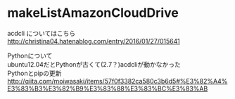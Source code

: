 # makeListAmazonCloudDrive
acdcli についてはこちら  
http://christina04.hatenablog.com/entry/2016/01/27/015641

Pythonについて  
ubuntu12.04だとPythonが古くて(2.7？)acdcliが動かなかった  
Pythonとpipの更新  
http://qiita.com/moiwasaki/items/57f0f3382ca580c3b6d5#%E3%82%A4%E3%83%B3%E3%82%B9%E3%83%88%E3%83%BC%E3%83%AB

